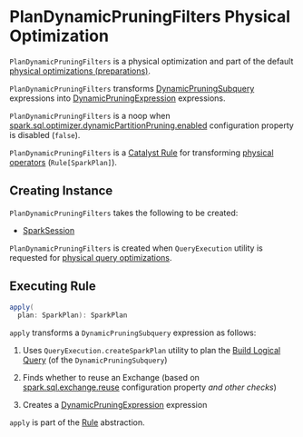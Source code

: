 # PlanDynamicPruningFilters Physical Optimization

`PlanDynamicPruningFilters` is a physical optimization and part of the default [physical optimizations (preparations)](../QueryExecution.md#preparations).

`PlanDynamicPruningFilters` transforms [DynamicPruningSubquery](../expressions/DynamicPruningSubquery.md) expressions into [DynamicPruningExpression](../expressions/DynamicPruningExpression.md) expressions.

`PlanDynamicPruningFilters` is a noop when [spark.sql.optimizer.dynamicPartitionPruning.enabled](../configuration-properties.md#spark.sql.optimizer.dynamicPartitionPruning.enabled) configuration property is disabled (`false`).

`PlanDynamicPruningFilters` is a [Catalyst Rule](../catalyst/Rule.md) for transforming [physical operators](../physical-operators/SparkPlan.md) (`Rule[SparkPlan]`).

## Creating Instance

`PlanDynamicPruningFilters` takes the following to be created:

* <span id="sparkSession"> [SparkSession](../SparkSession.md)

`PlanDynamicPruningFilters` is created when `QueryExecution` utility is requested for [physical query optimizations](../QueryExecution.md#preparations).

## <span id="apply"> Executing Rule

```scala
apply(
  plan: SparkPlan): SparkPlan
```

`apply` transforms a `DynamicPruningSubquery` expression as follows:

1. Uses `QueryExecution.createSparkPlan` utility to plan the [Build Logical Query](../expressions/DynamicPruningSubquery.md#buildQuery) (of the `DynamicPruningSubquery`)

1. Finds whether to reuse an Exchange (based on [spark.sql.exchange.reuse](../configuration-properties.md#spark.sql.exchange.reuse) configuration property _and other checks_)

1. Creates a [DynamicPruningExpression](../expressions/DynamicPruningExpression.md) expression

`apply` is part of the [Rule](../catalyst/Rule.md#apply) abstraction.
